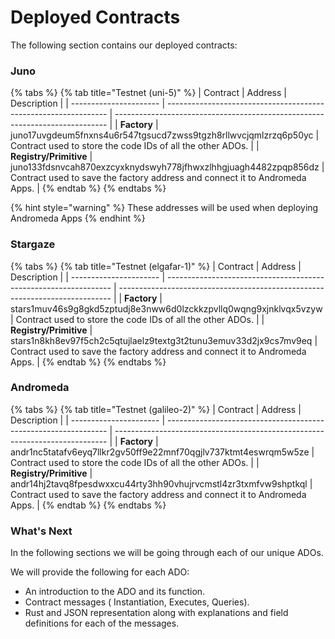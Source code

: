 # Deployed Contracts

The following section contains our deployed contracts:

### Juno

{% tabs %}
{% tab title="Testnet (uni-5)" %}
| Contract               | Address                                                         | Description                                                                  |
| ---------------------- | --------------------------------------------------------------- | ---------------------------------------------------------------------------- |
| **Factory**            | juno17uvgdeum5fnxns4u6r547tgsucd7zwss9tgzh8rllwvcjqmlzrzq6p50yc | Contract used to store the code IDs of all the other ADOs.                   |
| **Registry/Primitive** | juno133fdsnvcah870exzcyxknydswyh778jfhwxzlhhgjuagh4482zpqp856dz | Contract used to save the factory address and connect it to Andromeda Apps.  |
{% endtab %}
{% endtabs %}

{% hint style="warning" %}
These addresses will be used when deploying Andromeda Apps
{% endhint %}

### Stargaze

{% tabs %}
{% tab title="Testnet (elgafar-1)" %}
| Contract               | Address                                                          | Description                                                                  |
| ---------------------- | ---------------------------------------------------------------- | ---------------------------------------------------------------------------- |
| **Factory**            | stars1muv46s9g8gkd5zptudj8e3nww6d0lzckkzpvllq0wqng9xjnklvqx5vzyw | Contract used to store the code IDs of all the other ADOs.                   |
| **Registry/Primitive** | stars1n8kh8ev97f5ch2c5qtujlaelz9textg3t2tunu3emuv33d2jx9cs7mv9eq | Contract used to save the factory address and connect it to Andromeda Apps.  |
{% endtab %}
{% endtabs %}

### Andromeda

{% tabs %}
{% tab title="Testnet (galileo-2)" %}
| Contract               | Address                                                         | Description                                                                  |
| ---------------------- | --------------------------------------------------------------- | ---------------------------------------------------------------------------- |
| **Factory**            | andr1nc5tatafv6eyq7llkr2gv50ff9e22mnf70qgjlv737ktmt4eswrqm5w5ze | Contract used to store the code IDs of all the other ADOs.                   |
| **Registry/Primitive** | andr14hj2tavq8fpesdwxxcu44rty3hh90vhujrvcmstl4zr3txmfvw9shptkql | Contract used to save the factory address and connect it to Andromeda Apps.  |
{% endtab %}
{% endtabs %}

### What's Next

In the following sections we will be going through each of our unique ADOs.

We will provide the following for each ADO:

* An introduction to the ADO and its function.
* Contract messages ( Instantiation, Executes, Queries).
* &#x20;Rust and JSON representation along with explanations and field definitions for each of the messages.

